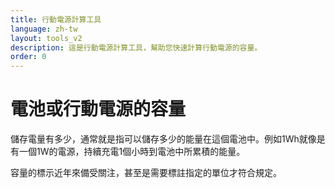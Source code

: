 ```yaml
---
title: 行動電源計算工具
language: zh-tw
layout: tools_v2
description: 這是行動電源計算工具，幫助您快速計算行動電源的容量。
order: 0
---
```


# 電池或行動電源的容量

儲存電量有多少，通常就是指可以儲存多少的能量在這個電池中。例如1Wh就像是有一個1W的電源，持續充電1個小時到電池中所累積的能量。

容量的標示近年來備受關注，甚至是需要標註指定的單位才符合規定。
